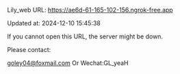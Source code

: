 Lily_web URL: https://ae6d-61-165-102-156.ngrok-free.app

Updated at: 2024-12-10 15:45:38

If you cannot open this URL, the server might be down.

Please contact: 

goley04@foxmail.com Or Wechat:GL_yeaH